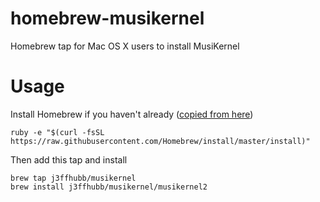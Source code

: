 # homebrew-musikernel
Homebrew tap for Mac OS X users to install MusiKernel

# Usage

Install Homebrew if you haven't already ([copied from here](http://brew.sh/))
```
ruby -e "$(curl -fsSL https://raw.githubusercontent.com/Homebrew/install/master/install)"
```

Then add this tap and install

```
brew tap j3ffhubb/musikernel
brew install j3ffhubb/musikernel/musikernel2
```
